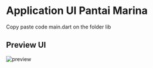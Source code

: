 # Application UI Pantai Marina

Copy paste code main.dart on the folder lib

## Preview UI

![preview](https://i.postimg.cc/G21rCzSL/UI-WISATA.png)
